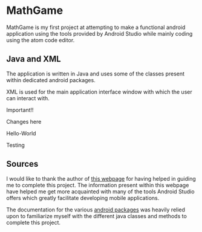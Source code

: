 # MathGame

MathGame is my first project at attempting to make a functional android
application using the tools provided by Android Studio while mainly coding
using the atom code editor.

## Java and XML

The application is written in Java and uses some of the classes present within
dedicated android packages.

XML is used for the main application interface window with which the user can
interact with.

Important!!

Changes here

Hello-World

Testing

## Sources

I would like to thank the author of [this webpage](https://www.androidauthority.com/first-project-for-android-development-826846/)
for having helped in guiding me to complete this project. The information
present within this webpage have helped me get more acquainted with many of the
tools Android Studio offers which greatly facilitate developing mobile
applications.

The documentation for the various [android packages](https://developer.android.com/reference?hl=en)
was heavily relied upon to familiarize myself with the different java classes
and methods to complete this project.